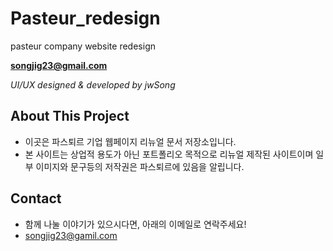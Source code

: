 # Pasteur_redesign
pasteur company website redesign

**songjig23@gmail.com**

*UI/UX designed & developed by jwSong*

## About This Project
- 이곳은 파스퇴르 기업 웹페이지 리뉴얼 문서 저장소입니다.
- 본 사이트는 상업적 용도가 아닌 포트폴리오 목적으로 리뉴얼 제작된 사이트이며 일부 이미지와 문구등의 저작권은 파스퇴르에 있음을 알립니다.

## Contact
- 함께 나눌 이야기가 있으시다면, 아래의 이메일로 연락주세요!
- songjig23@gamil.com
